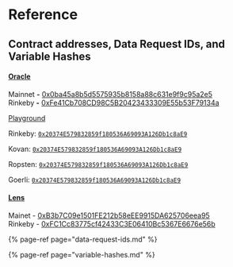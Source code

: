 # Reference

## Contract addresses, Data Request IDs, and Variable Hashes

#### [Oracle](https://github.com/tellor-io/TellorCore)

Mainnet **-** [0x0ba45a8b5d5575935b8158a88c631e9f9c95a2e5](https://etherscan.io/address/0x0ba45a8b5d5575935b8158a88c631e9f9c95a2e5)  
Rinkeby **-** [0xFe41Cb708CD98C5B20423433309E55b53F79134a](https://rinkeby.etherscan.io/address/0xFe41Cb708CD98C5B20423433309E55b53F79134a)

[Playground](https://github.com/tellor-io/TellorPlayground)

Rinkeby: [`0x20374E579832859f180536A69093A126Db1c8aE9`](https://rinkeby.etherscan.io/address/0x20374E579832859f180536A69093A126Db1c8aE9#code)

Kovan: [`0x20374E579832859f180536A69093A126Db1c8aE9`](https://kovan.etherscan.io/address/0x20374E579832859f180536A69093A126Db1c8aE9#code)

Ropsten: [`0x20374E579832859f180536A69093A126Db1c8aE9`](https://ropsten.etherscan.io/address/0x20374E579832859f180536A69093A126Db1c8aE9#code)

Goerli: [`0x20374E579832859f180536A69093A126Db1c8aE9`](https://goerli.etherscan.io/address/0x20374E579832859f180536A69093A126Db1c8aE9#code)

#### [Lens](https://github.com/tellor-io/lens)

Mainet -  [0xB3b7C09e1501FE212b58eEE9915DA625706eea95](https://etherscan.io/address/0xB3b7C09e1501FE212b58eEE9915DA625706eea95#readContract)  
Rinkeby - [0xFC1Cc83775cf42433C3E06410Bc5367E6676e56b](https://rinkeby.etherscan.io/address/0xFC1Cc83775cf42433C3E06410Bc5367E6676e56b#readContract)

{% page-ref page="data-request-ids.md" %}

{% page-ref page="variable-hashes.md" %}



